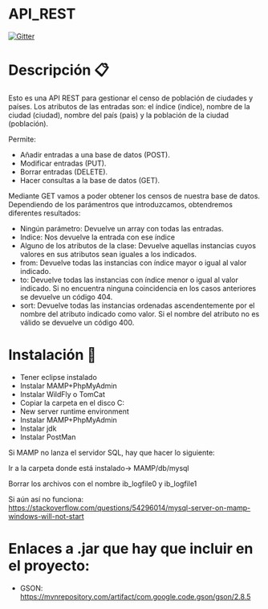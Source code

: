 # API_REST

[![Gitter](https://badges.gitter.im/API_REST/community.svg)](https://gitter.im/API_REST/community?utm_source=badge&utm_medium=badge&utm_campaign=pr-badge&utm_content=badge)
# Descripción 📋

Esto es una API REST para gestionar el censo de población de ciudades y países. Los atributos de las entradas son: el índice (indice), nombre de la ciudad (ciudad), nombre del país (pais) y la población de la ciudad (población).

Permite:
 - Añadir entradas a una base de datos (POST).
 - Modificar entradas (PUT).
 - Borrar entradas (DELETE).
 - Hacer consultas a la base de datos (GET).

Mediante GET vamos a poder obtener los censos de nuestra base de datos. Dependiendo de los parámentros que introduzcamos, obtendremos diferentes resultados: 
 - Ningún parámetro: Devuelve un array con todas las entradas.
 - Indice: Nos devuelve la entrada con ese índice
 - Alguno de los atributos de la clase: Devuelve aquellas instancias cuyos valores en sus atributos sean iguales a los indicados.
 - from: Devuelve todas las instancias con índice mayor o igual al valor indicado.
 - to: Devuelve todas las instancias con índice menor o igual al valor indicado. Si no encuentra ninguna coincidencia en los casos anteriores se devuelve un código 404.
  - sort: Devuelve todas las instancias ordenadas ascendentemente por el nombre del atributo indicado como valor. Si el nombre del atributo no es válido se devuelve un código 400.

 
 # Instalación 🔧
 
 - Tener eclipse instalado
 - Instalar MAMP+PhpMyAdmin
 - Instalar WildFly o TomCat
 - Copiar la carpeta en el disco C:
 - New server runtime environment
 - Instalar MAMP+PhpMyAdmin
 - Instalar jdk
 - Instalar PostMan


Si MAMP no lanza el servidor SQL, hay que hacer lo siguiente:

 Ir a la carpeta donde está instalado-> MAMP/db/mysql 
 
 Borrar los archivos con el nombre ib_logfile0 y ib_logfile1

Si aún así no funciona:
https://stackoverflow.com/questions/54296014/mysql-server-on-mamp-windows-will-not-start

# Enlaces a .jar que hay que incluir en el proyecto:
 - GSON: https://mvnrepository.com/artifact/com.google.code.gson/gson/2.8.5
